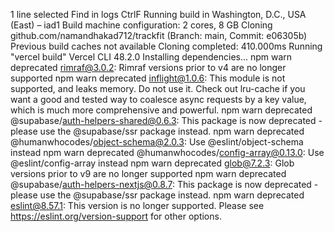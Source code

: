 1 line selected
Find in logs
CtrlF
Running build in Washington, D.C., USA (East) – iad1
Build machine configuration: 2 cores, 8 GB
Cloning github.com/namandhakad712/trackfit (Branch: main, Commit: e06305b)
Previous build caches not available
Cloning completed: 410.000ms
Running "vercel build"
Vercel CLI 48.2.0
Installing dependencies...
npm warn deprecated rimraf@3.0.2: Rimraf versions prior to v4 are no longer supported
npm warn deprecated inflight@1.0.6: This module is not supported, and leaks memory. Do not use it. Check out lru-cache if you want a good and tested way to coalesce async requests by a key value, which is much more comprehensive and powerful.
npm warn deprecated @supabase/auth-helpers-shared@0.6.3: This package is now deprecated - please use the @supabase/ssr package instead.
npm warn deprecated @humanwhocodes/object-schema@2.0.3: Use @eslint/object-schema instead
npm warn deprecated @humanwhocodes/config-array@0.13.0: Use @eslint/config-array instead
npm warn deprecated glob@7.2.3: Glob versions prior to v9 are no longer supported
npm warn deprecated @supabase/auth-helpers-nextjs@0.8.7: This package is now deprecated - please use the @supabase/ssr package instead.
npm warn deprecated eslint@8.57.1: This version is no longer supported. Please see https://eslint.org/version-support for other options.
